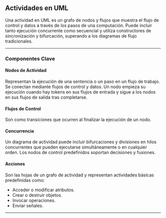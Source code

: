 
## Actividades en UML

Una actividad en UML es un grafo de nodos y flujos que muestra el flujo de control y datos a través de los pasos de una computación. Puede incluir tanto ejecución concurrente como secuencial y utiliza constructores de sincronización y bifurcación, superando a los diagramas de flujo tradicionales.

----

### Componentes Clave

#### Nodos de Actividad

Representan la ejecución de una sentencia o un paso en un flujo de trabajo. Se conectan mediante flujos de control y datos. Un nodo empieza su ejecución cuando hay tokens en sus flujos de entrada y sigue a los nodos en sus flujos de salida tras completarse.

#### Flujos de Control

Son como transiciones que ocurren al finalizar la ejecución de un nodo.

#### Concurrencia

Un diagrama de actividad puede incluir bifurcaciones y divisiones en hilos concurrentes que pueden ejecutarse simultáneamente o en cualquier orden. Los nodos de control predefinidos soportan decisiones y fusiones.
#### Acciones

Son las hojas de un grafo de actividad y representan actividades básicas predefinidas como:
- Acceder o modificar atributos.
- Crear o destruir objetos.
- Invocar operaciones.
- Enviar señales.


----